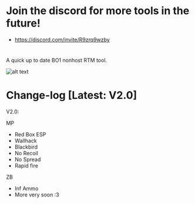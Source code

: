 # Join the discord for more tools in the future! 
 - https://discord.com/invite/R9zrq9wzby
#
A quick up to date BO1 nonhost RTM tool.

![alt text](https://discord.com/channels/1043014214534565929/1043014215058858027/1043329036409126953)

# Change-log [Latest: V2.0]

V2.0:

MP
 - Red Box ESP
 - Wallhack
 - Blackbird
 - No Recoil
 - No Spread
 - Rapid fire
 
 
ZB
 - Inf Ammo
 - More very soon :3

